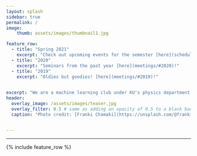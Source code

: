 ```yaml
---
layout: splash
sidebar: true
permalink: /
image:
    thumb: assets/images/thumbnail1.jpg

feature_row:
  - title: "Spring 2021"
    excerpt: "Check out upcoming events for the semester [here](schedules)!"
  - title: "2020"
    excerpt: "Seminars from the past year [here](meetings/#2020)!"
  - title: "2019"
    excerpt: "Oldies but goodies! [here](meetings/#2019)!"
  

excerpt: "We are a machine learning club under KU's physics department. We hold weekly meetings during the Fall, Spring and Summer semesters. For more information about what we do, or machine learning in general, click the links above. <br/> Join us February 2021 for our Spring Kickoff Event!"
header:
  overlay_image: /assets/images/teaser.jpg
  overlay_filter: 0.5 # same as adding an opacity of 0.5 to a black background
  caption: "Photo credit: [Franki Chamaki](https://unsplash.com/@franki?utm_source=unsplash&utm_medium=referral&utm_content=creditCopyText) on [**Unsplash**](https://unsplash.com)"


---
```



---
{% include feature_row %}

